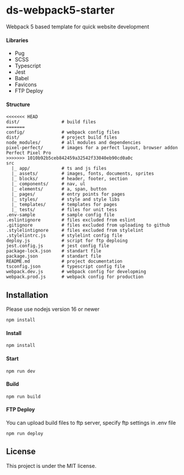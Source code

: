 # ds-webpack5-starter

Webpack 5 based template for quick website development 

#### Libraries

- Pug
- SCSS
- Typescript
- Jest
- Babel
- Favicons
- FTP Deploy

#### Structure

```
<<<<<<< HEAD
dist/                # build files
=======
config/              # webpack config files
dist/                # project build files
node_modules/        # all modules and dependencies
pixel-perfect/       # images for a perfect layout, browser addon Perfect Pixel Pro
>>>>>>> 1010b92b5ceb842459a32542f33040eb90cd0a0c
src
  |_ app/            # ts and js files
  |_ assets/         # images, fonts, documents, sprites
  |_ blocks/         # header, footer, section
  |_ components/     # nav, ul
  |_ elements/       # a, span, button
  |_ pages/          # entry points for pages
  |_ styles/         # style and style libs
  |_ templates/      # templates for pages
  |_ tests/          # files for unit tess
.env-sample          # sample config file
.eslintignore        # files excluded from eslint
.gitignore           # files excluded from uploading to github
.stylelintignore     # files excluded from stylelint
.stylelintrc.js      # stylelint config file
deploy.js            # script for ftp deploing
jest.config.js       # jest config file
package-lock.json    # standart file
package.json         # standart file
README.md            # project documentation
tsconfig.json        # typescript config file
webpack.dev.js       # webpack config for developming
webpack.prod.js      # webpack config for production
```

## Installation
Please use nodejs version 16 or newer

```
npm install
```


#### Install

```
npm install
```

#### Start

```
npm run dev
```

#### Build

```
npm run build
```

#### FTP Deploy

You can upload build files to ftp server, specify ftp settings in .env file

```
npm run deploy
```

## License

This project is under the MIT license.
